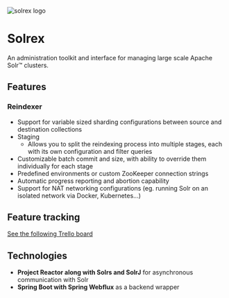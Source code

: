 ![solrex logo](https://i.ibb.co/L8fDFsW/final-Solr-1-cropped.png)

# Solrex
An administration toolkit and interface for managing large scale Apache Solr™ clusters. 

## Features
### Reindexer
- Support for variable sized sharding configurations between source and destination collections
- Staging
  - Allows you to split the reindexing process into multiple stages, each with its own configuration and filter queries
- Customizable batch commit and size, with ability to override them individually for each stage
- Predefined environments or custom ZooKeeper connection strings
- Automatic progress reporting and abortion capability
- Support for NAT networking configurations (eg. running Solr on an isolated network via Docker, Kubernetes...)
## Feature tracking
[See the following Trello board](https://trello.com/b/FrMiMvTp/solrex)

## Technologies
- **Project Reactor along with Solrs and SolrJ** for asynchronous communication with Solr
- **Spring Boot with Spring Webflux** as a backend wrapper
